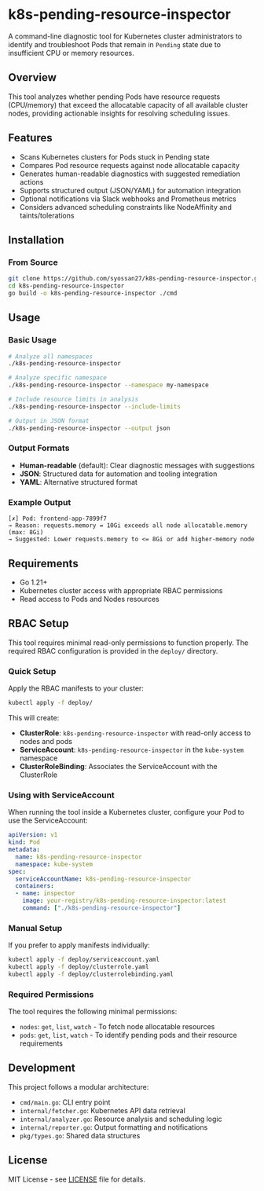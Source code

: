 # k8s-pending-resource-inspector

A command-line diagnostic tool for Kubernetes cluster administrators to identify and troubleshoot Pods that remain in `Pending` state due to insufficient CPU or memory resources.

## Overview

This tool analyzes whether pending Pods have resource requests (CPU/memory) that exceed the allocatable capacity of all available cluster nodes, providing actionable insights for resolving scheduling issues.

## Features

- Scans Kubernetes clusters for Pods stuck in Pending state
- Compares Pod resource requests against node allocatable capacity
- Generates human-readable diagnostics with suggested remediation actions
- Supports structured output (JSON/YAML) for automation integration
- Optional notifications via Slack webhooks and Prometheus metrics
- Considers advanced scheduling constraints like NodeAffinity and taints/tolerations

## Installation

### From Source
```bash
git clone https://github.com/syossan27/k8s-pending-resource-inspector.git
cd k8s-pending-resource-inspector
go build -o k8s-pending-resource-inspector ./cmd
```

## Usage

### Basic Usage
```bash
# Analyze all namespaces
./k8s-pending-resource-inspector

# Analyze specific namespace
./k8s-pending-resource-inspector --namespace my-namespace

# Include resource limits in analysis
./k8s-pending-resource-inspector --include-limits

# Output in JSON format
./k8s-pending-resource-inspector --output json
```

### Output Formats
- **Human-readable** (default): Clear diagnostic messages with suggestions
- **JSON**: Structured data for automation and tooling integration
- **YAML**: Alternative structured format

### Example Output
```
[✗] Pod: frontend-app-7899f7
→ Reason: requests.memory = 10Gi exceeds all node allocatable.memory (max: 8Gi)
→ Suggested: Lower requests.memory to <= 8Gi or add higher-memory node
```

## Requirements

- Go 1.21+
- Kubernetes cluster access with appropriate RBAC permissions
- Read access to Pods and Nodes resources

## RBAC Setup

This tool requires minimal read-only permissions to function properly. The required RBAC configuration is provided in the `deploy/` directory.

### Quick Setup

Apply the RBAC manifests to your cluster:

```bash
kubectl apply -f deploy/
```

This will create:
- **ClusterRole**: `k8s-pending-resource-inspector` with read-only access to nodes and pods
- **ServiceAccount**: `k8s-pending-resource-inspector` in the `kube-system` namespace  
- **ClusterRoleBinding**: Associates the ServiceAccount with the ClusterRole

### Using with ServiceAccount

When running the tool inside a Kubernetes cluster, configure your Pod to use the ServiceAccount:

```yaml
apiVersion: v1
kind: Pod
metadata:
  name: k8s-pending-resource-inspector
  namespace: kube-system
spec:
  serviceAccountName: k8s-pending-resource-inspector
  containers:
  - name: inspector
    image: your-registry/k8s-pending-resource-inspector:latest
    command: ["./k8s-pending-resource-inspector"]
```

### Manual Setup

If you prefer to apply manifests individually:

```bash
kubectl apply -f deploy/serviceaccount.yaml
kubectl apply -f deploy/clusterrole.yaml
kubectl apply -f deploy/clusterrolebinding.yaml
```

### Required Permissions

The tool requires the following minimal permissions:
- `nodes`: `get`, `list`, `watch` - To fetch node allocatable resources
- `pods`: `get`, `list`, `watch` - To identify pending pods and their resource requirements

## Development

This project follows a modular architecture:
- `cmd/main.go`: CLI entry point
- `internal/fetcher.go`: Kubernetes API data retrieval
- `internal/analyzer.go`: Resource analysis and scheduling logic
- `internal/reporter.go`: Output formatting and notifications
- `pkg/types.go`: Shared data structures

## License

MIT License - see [LICENSE](LICENSE) file for details.
